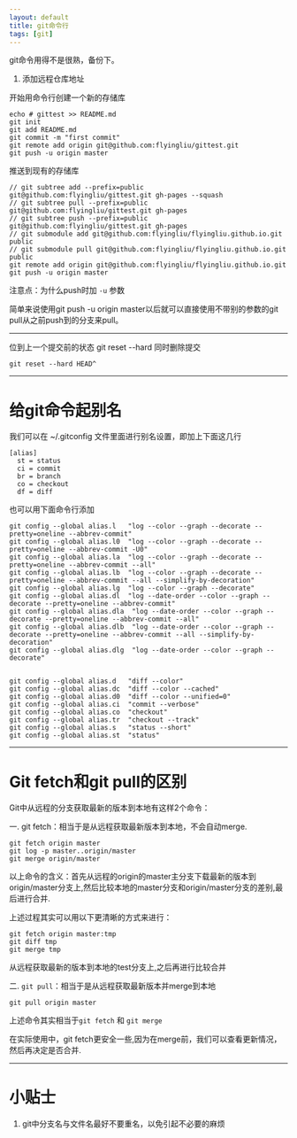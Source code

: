```yaml
---
layout: default
title: git命令行
tags: [git]
---
```



git命令用得不是很熟，备份下。

1. 添加远程仓库地址

开始用命令行创建一个新的存储库


    echo # gittest >> README.md
    git init
    git add README.md
    git commit -m "first commit"
    git remote add origin git@github.com:flyingliu/gittest.git
    git push -u origin master


推送到现有的存储库

    // git subtree add --prefix=public git@github.com:flyingliu/gittest.git gh-pages --squash
    // git subtree pull --prefix=public git@github.com:flyingliu/gittest.git gh-pages
    // git subtree push --prefix=public git@github.com:flyingliu/gittest.git gh-pages
    // git submodule add git@github.com:flyingliu/flyingliu.github.io.git public
    // git submodule pull git@github.com:flyingliu/flyingliu.github.io.git public
    git remote add origin git@github.com:flyingliu/flyingliu.github.io.git
    git push -u origin master

注意点：为什么push时加 `-u` 参数

简单来说使用git push -u origin master以后就可以直接使用不带别的参数的git pull从之前push到的分支来pull。

-----

位到上一个提交前的状态 git reset --hard 同时删除提交

    git reset --hard HEAD^


----

# 给git命令起别名

我们可以在 ~/.gitconfig 文件里面进行别名设置，即加上下面这几行

    [alias]
      st = status
      ci = commit
      br = branch
      co = checkout
      df = diff

也可以用下面命令行添加

    git config --global alias.l   "log --color --graph --decorate --pretty=oneline --abbrev-commit"
    git config --global alias.l0  "log --color --graph --decorate --pretty=oneline --abbrev-commit -U0"
    git config --global alias.la  "log --color --graph --decorate --pretty=oneline --abbrev-commit --all"
    git config --global alias.lb  "log --color --graph --decorate --pretty=oneline --abbrev-commit --all --simplify-by-decoration"
    git config --global alias.lg  "log --color --graph --decorate"
    git config --global alias.dl  "log --date-order --color --graph --decorate --pretty=oneline --abbrev-commit"
    git config --global alias.dla  "log --date-order --color --graph --decorate --pretty=oneline --abbrev-commit --all"
    git config --global alias.dlb  "log --date-order --color --graph --decorate --pretty=oneline --abbrev-commit --all --simplify-by-decoration"
    git config --global alias.dlg  "log --date-order --color --graph --decorate"


    git config --global alias.d   "diff --color"
    git config --global alias.dc  "diff --color --cached"
    git config --global alias.d0  "diff --color --unified=0"
    git config --global alias.ci  "commit --verbose"
    git config --global alias.co  "checkout"
    git config --global alias.tr  "checkout --track"
    git config --global alias.s   "status --short"
    git config --global alias.st  "status"

-----

# Git fetch和git pull的区别

Git中从远程的分支获取最新的版本到本地有这样2个命令：

一. git fetch：相当于是从远程获取最新版本到本地，不会自动merge.


    git fetch origin master
    git log -p master..origin/master
    git merge origin/master

以上命令的含义：首先从远程的origin的master主分支下载最新的版本到origin/master分支上,然后比较本地的master分支和origin/master分支的差别,最后进行合并.

上述过程其实可以用以下更清晰的方式来进行：

    git fetch origin master:tmp
    git diff tmp
    git merge tmp

从远程获取最新的版本到本地的test分支上,之后再进行比较合并

二. `git pull`：相当于是从远程获取最新版本并merge到本地


    git pull origin master

上述命令其实相当于`git fetch` 和 `git merge`

在实际使用中，git fetch更安全一些,因为在merge前，我们可以查看更新情况，然后再决定是否合并.

------

# 小贴士
1. git中分支名与文件名最好不要重名，以免引起不必要的麻烦

